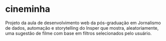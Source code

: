 # cineminha
Projeto da aula de desenvolvimento web da pós-graduação em Jornalismo de dados, automação e storytelling do Insper que mostra, aleatoriamente, uma sugestão de filme com base em filtros selecionados pelo usuário.
